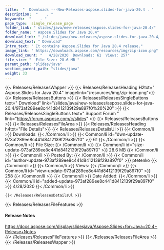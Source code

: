 ```yaml
---
title:  "  Downloads ---New-Releases-aspose.slides-for-java-20.4 . " 
description:  "    . " 
keywords:  "    . " 
page_type:  single_release_page
folder_link: " slides/java/new-releases/aspose.slides-for-java-20.4/"
folder_name: " Aspose.Slides for Java 20.4"
download_link: " /slides/java/new-releases/aspose.slides-for-java-20.4/973af289ee8c441d8412139f29a897f0"
download_text: " Download"
Intro_text: " It contains Aspose.Slides for Java 20.4 release."
image_link: " https://downloads.aspose.com/resources/img/zip-icon.png"
download_count: "   4/28/2020  Downloads: 61  Views: 257"
file_size: "  File Size: 28.6 MB "
parent_path: "slides/java"
section_parent_path: "slides/java"
weight: 33 
---
```


{{< Releases/ReleasesWapper >}}
  {{< Releases/ReleasesHeading H2txt=" Aspose.Slides for Java 20.4" imagelink="/resources/img/zip-icon.png">}}
  {{< Releases/ReleasesButtons >}}
    {{< Releases/ReleasesSingleButtons text=" Download" link="/slides/java/new-releases/aspose.slides-for-java-20.4/973af289ee8c441d8412139f29a897f0%20%20" >}}
    {{< Releases/ReleasesSingleButtons text=" Support Forum " link="https://forum.aspose.com/c/slides" >}}
  {{< Releases/ReleasesButtons >}}
  {{< Releases/ReleasesFileArea >}}
    {{< Releases/ReleasesHeading h4txt="File Details">}}
    {{< Releases/ReleasesDetailsUl >}}
            {{< Common/li  >}} Downloads: {{< /Common/li >}} 
      {{< Common/li id="dwn-update-973af289ee8c441d8412139f29a897f0" >}} 61 {{< /Common/li >}} 
      {{< Common/li  >}} File Size: {{< /Common/li >}} 
      {{< Common/li id="size-update-973af289ee8c441d8412139f29a897f0" >}} 28.6 MB {{< /Common/li >}} 
      {{< Common/li  >}} Posted By: {{< /Common/li >}} 
      {{< Common/li id="author-update-973af289ee8c441d8412139f29a897f0" >}} ptetenko {{< /Common/li >}} 
      {{< Common/li  >}} Views: {{< /Common/li >}} 
      {{< Common/li id="view-update-973af289ee8c441d8412139f29a897f0" >}} 258 {{< /Common/li >}} 
      {{< Common/li  >}} Date Added: {{< /Common/li >}} 
      {{< Common/li id="added-update-973af289ee8c441d8412139f29a897f0" >}} 4/28/2020 {{< /Common/li >}} 

    {{< /Releases/ReleasesDetailsUl >}}

  {{< Releases/ReleasesFileFeatures >}}
      <h4>Release Notes</h4><div><a href="https://docs.aspose.com/display/slidesjava/Aspose.Slides+for+Java+20.4+Release+Notes">https://docs.aspose.com/display/slidesjava/Aspose.Slides+for+Java+20.4+Release+Notes</a></div>
  {{< /Releases/ReleasesFileFeatures >}}
 {{< /Releases/ReleasesFileArea >}}
{{< /Releases/ReleasesWapper >}}


